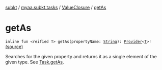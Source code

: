 [subkt](../../index.md) / [myaa.subkt.tasks](../index.md) / [ValueClosure](index.md) / [getAs](./get-as.md)

# getAs

`inline fun <reified T> getAs(propertyName: `[`String`](https://kotlinlang.org/api/latest/jvm/stdlib/kotlin/-string/index.html)`): `[`Provider`](https://docs.gradle.org/current/javadoc/org/gradle/api/provider/Provider.html)`<`[`T`](get-as.md#T)`>!` [(source)](https://github.com/Myaamori/SubKt/blob/0.1.9/src/main/kotlin/myaa/subkt/tasks/tasks.kt#L536)

Searches for the given property and returns it as a single element of the given type.
See [Task.getAs](../org.gradle.api.-task/get-as.md).

